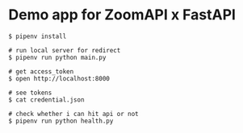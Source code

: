# Demo app for ZoomAPI x FastAPI



```ShellSession
$ pipenv install

# run local server for redirect
$ pipenv run python main.py

# get access_token
$ open http://localhost:8000

# see tokens
$ cat credential.json

# check whether i can hit api or not
$ pipenv run python health.py
```

